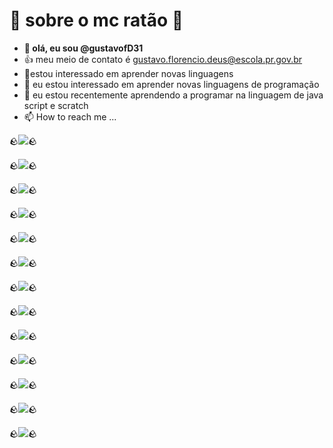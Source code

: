 # 🎵 sobre o mc ratão 🐀

- **👋 olá, eu sou @gustavofD31**
- 👍 meu meio de contato é gustavo.florencio.deus@escola.pr.gov.br
- 👀estou interessado em aprender novas linguagens 
- 🌱 eu estou interessado em aprender novas linguagens de programação
- 💞️ eu estou recentemente aprendendo a programar na linguagem de java script e scratch 
- 📫 How to reach me ...


🪨![](https://img.shields.io/badge/Scratch-4D97FF?style=for-the-badge&logo=Scratch&logoColor=white)🪨       

🪨![](https://img.shields.io/badge/JavaScript-323330?style=for-the-badge&logo=javascript&logoColor=F7DF1E)🪨 
                                                                                                         
🪨![](https://img.shields.io/badge/Steam-000000?style=for-the-badge&logo=steam&logoColor=white)🪨         
                                                                                                        
🪨![](https://img.shields.io/badge/PlayStation-003791?style=for-the-badge&logo=playstation&logoColor=white)🪨
                                                                                                     
🪨![](https://img.shields.io/badge/FIFA-B7312F?style=for-the-badge&logo=fifa&logoColor=white)🪨           

🪨![](https://img.shields.io/badge/Nintendo_3DS-D12228?style=for-the-badge&logo=nintendo-3ds&logoColor=white)🪨

🪨![](https://img.shields.io/badge/Nintendo_Switch-E60012?style=for-the-badge&logo=nintendo-switch&logoColor=white)🪨

🪨![](https://img.shields.io/badge/iFood-EA1D2C?style=for-the-badge&logo=ifood&logoColor=white)🪨

🪨![](https://img.shields.io/badge/YouTube-FF0000?style=for-the-badge&logo=youtube&logoColor=white)🪨

🪨![](https://img.shields.io/badge/Crunchyroll-F47521?style=for-the-badge&logo=crunchyroll&logoColor=white)🪨

🪨![](https://img.shields.io/badge/Netflix-E50914?style=for-the-badge&logo=netflix&logoColor=white)🪨

🪨![](https://img.shields.io/badge/Discord-5865F2?style=for-the-badge&logo=discord&logoColor=white)🪨

🪨![](https://img.shields.io/badge/Google_Play-414141?style=for-the-badge&logo=google-play&logoColor=white)🪨
